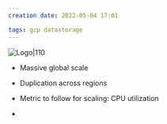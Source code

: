 ```yaml
---
creation date: 2022-05-04 17:01

tags: gcp datastorage
---
```


![Logo|110](https://external-content.duckduckgo.com/iu/?u=https%3A%2F%2Fwww.gcppodcast.com%2Fimages%2Fpost%2Fspanner.png&f=1&nofb=1)

- Massive global scale
- Duplication across regions

- Metric to follow for scaling: CPU utilization
- 